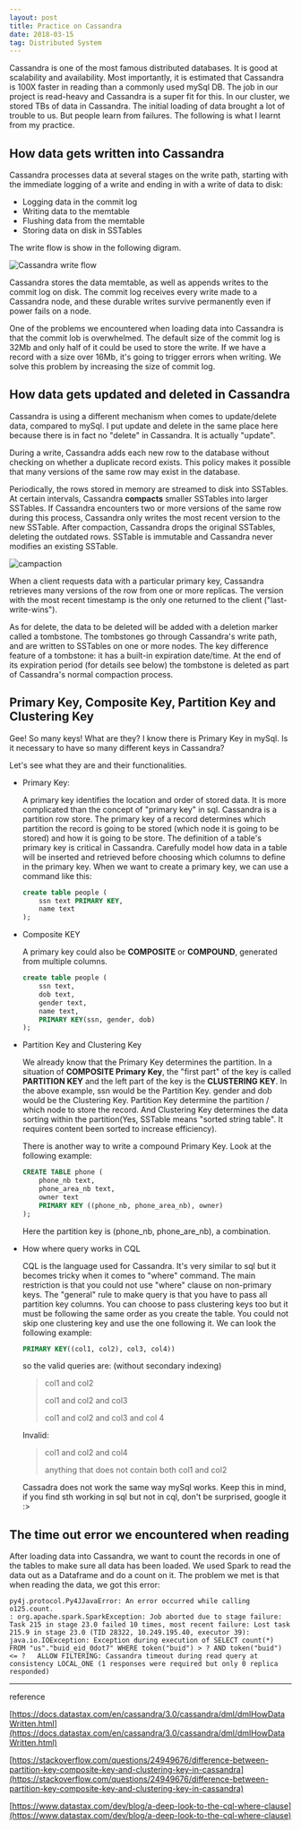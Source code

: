 ```yaml
---
layout: post
title: Practice on Cassandra
date: 2018-03-15
tag: Distributed System
---
```


Cassandra is one of the most famous distributed databases. It is good at scalability and availability. Most importantly, it is estimated that Cassandra is 100X faster in reading than a commonly used mySql DB. The job in our project is read-heavy and Cassandra is a super fit for this. In our cluster, we stored TBs of data in Cassandra. The initial loading of data brought a lot of trouble to us. But people learn from failures. The following is what I learnt from my practice.


## How data gets written into Cassandra

Cassandra processes data at several stages on the write path, starting with the immediate logging of a write and ending in with a write of data to disk:

* Logging data in the commit log
* Writing data to the memtable
* Flushing data from the memtable
* Storing data on disk in SSTables

The write flow is show in the following digram.

![Cassandra write flow](/assets/images/cassandra_write_flow.png)

 Cassandra stores the data memtable, as well as appends writes to the commit log on disk. The commit log receives every write made to a Cassandra node, and these durable writes survive permanently even if power fails on a node.

 One of the problems we encountered when loading data into Cassandra is that the commit lob is overwhelmed. The default size of the commit log is 32Mb and only half of it could be used to store the write. If we have a record with a size over 16Mb, it's going to trigger errors when writing. We solve this problem by increasing the size of commit log.

## How data gets updated and deleted in Cassandra

Cassandra is using a different mechanism when comes to update/delete data, compared to mySql. I put update and delete in the same place here because there is in fact no "delete" in Cassandra. It is actually "update".

During a write, Cassandra adds each new row to the database without checking on whether a duplicate record exists. This policy makes it possible that many versions of the same row may exist in the database.

Periodically, the rows stored in memory are streamed to disk into SSTables. At certain intervals, Cassandra **compacts** smaller SSTables into larger SSTables. If Cassandra encounters two or more versions of the same row during this process, Cassandra only writes the most recent version to the new SSTable. After compaction, Cassandra drops the original SSTables, deleting the outdated rows. SSTable is immutable and Cassandra never modifies an existing SSTable.

![campaction](/assets/images/cassandra_compaction.png)

When a client requests data with a particular primary key, Cassandra retrieves many versions of the row from one or more replicas. The version with the most recent timestamp is the only one returned to the client ("last-write-wins").

As for delete, the data to be deleted will be added with a deletion marker called a tombstone. The tombstones go through Cassandra's write path, and are written to SSTables on one or more nodes. The key difference feature of a tombstone: it has a built-in expiration date/time. At the end of its expiration period (for details see below) the tombstone is deleted as part of Cassandra's normal compaction process.



## Primary Key, Composite Key, Partition Key and Clustering Key

Gee! So many keys! What are they? I know there is Primary Key in mySql. Is it necessary to have so many different keys in Cassandra?  

Let's see what they are and their functionalities.

* Primary Key:

    A primary key identifies the location and order of stored data. It is more complicated than the concept of "primary key" in sql. Cassandra is a partition row store. The primary key of a record determines which partition the record is going to be stored (which node it is going to be stored) and how it is going to be store. The definition of a table's primary key is critical in Cassandra. Carefully model how data in a table will be inserted and retrieved before choosing which columns to define in the primary key.
    When we want to create a primary key, we can use a command like this:
    ```sql
    create table people (
        ssn text PRIMARY KEY,
        name text      
    );
    ```

* Composite KEY

    A primary key could also be **COMPOSITE** or **COMPOUND**, generated from multiple columns.

    ```sql
    create table people (
        ssn text,
        dob text,
        gender text,
        name text,
        PRIMARY KEY(ssn, gender, dob)   
    );
    ```
* Partition Key and Clustering Key

    We already know that the Primary Key determines the partition. In a situation of **COMPOSITE Primary Key**, the "first part" of the key is called **PARTITION KEY** and the left part of the key is the **CLUSTERING KEY**. In the above example, ssn would be the Partition Key. gender and dob would be the Clustering Key. Partition Key determine the partition / which node to store the record. And Clustering Key determines the data sorting within the partition(Yes, SSTable means "sorted string table". It requires content been sorted to increase efficiency).

    There is another way to write a compound Primary Key. Look at the following example:

    ```sql
    CREATE TABLE phone (
        phone_nb text,
        phone_area_nb text,
        owner text
        PRIMARY KEY ((phone_nb, phone_area_nb), owner)
    );
    ```

    Here the partition key is (phone_nb, phone_are_nb), a combination.

* How where query works in CQL

    CQL is the language used for Cassandra. It's very similar to sql but it becomes tricky when it comes to "where" command. The main restriction is that you could not use "where" clause on non-primary keys. The "general" rule to make query is that you have to pass all partition key columns. You can choose to pass clustering keys too but it must be following the same order as you create the table. You could not skip one clustering key and use the one following it. We can look the following example:

    ```sql
    PRIMARY KEY((col1, col2), col3, col4))
    ```

    so the valid queries are: (without secondary indexing)
    >col1 and col2
    >
    >col1 and col2 and col3
    >
    >col1 and col2 and col3 and col 4

    Invalid:
    >col1 and col2 and col4
    >
    >anything that does not contain both col1 and col2

    Cassadra does not work the same way mySql works. Keep this in mind, if you find sth working in sql but not in cql, don't be surprised, google it :>

## The time out error we encountered when reading

After loading data into Cassandra, we want to count the records in one of the tables to make sure all data has been loaded. We used Spark to read the data out as a Dataframe and do a count on it. The problem we met is that when reading the data, we got this error:

```
py4j.protocol.Py4JJavaError: An error occurred while calling o125.count.
: org.apache.spark.SparkException: Job aborted due to stage failure: Task 215 in stage 23.0 failed 10 times, most recent failure: Lost task 215.9 in stage 23.0 (TID 28322, 10.249.195.40, executor 39): java.io.IOException: Exception during execution of SELECT count(*) FROM "us"."buid_eid_0dot7" WHERE token("buid") > ? AND token("buid") <= ?   ALLOW FILTERING: Cassandra timeout during read query at consistency LOCAL_ONE (1 responses were required but only 0 replica responded)
```

----------------------
reference

[https://docs.datastax.com/en/cassandra/3.0/cassandra/dml/dmlHowDataWritten.html](https://docs.datastax.com/en/cassandra/3.0/cassandra/dml/dmlHowDataWritten.html)

[https://stackoverflow.com/questions/24949676/difference-between-partition-key-composite-key-and-clustering-key-in-cassandra](https://stackoverflow.com/questions/24949676/difference-between-partition-key-composite-key-and-clustering-key-in-cassandra)

[https://www.datastax.com/dev/blog/a-deep-look-to-the-cql-where-clause](https://www.datastax.com/dev/blog/a-deep-look-to-the-cql-where-clause)


